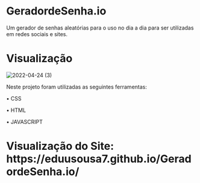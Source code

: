 <h1>GeradordeSenha.io</h1>

Um gerador de senhas aleatórias para o uso no dia a dia para ser utilizadas em redes sociais e sites.

<h1>Visualização</h1>

![2022-04-24 (3)](https://user-images.githubusercontent.com/98124493/164980884-501abbbe-a0e2-442b-8710-7713b07bcd91.png)

Neste projeto foram utilizadas as seguintes ferramentas:

• CSS

• HTML

• JAVASCRIPT

<h1>Visualização do Site: https://eduusousa7.github.io/GeradordeSenha.io/</h1> 
